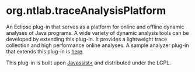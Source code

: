 # org.ntlab.traceAnalysisPlatform
An Eclipse plug-in that serves as a platform for online and offline dynamic analyses of Java programs.
A wide variety of dynamic analysis tools can be developed by extending this plug-in.
It provides a lightweight trace collection and high performance online analyses.
A sample analyzer plug-in that extends this plug-in is [here](https://github.com/nitta-lab/org.ntlab.sampleAnalyzer).

This plug-in is built upon [Javassist<](http://www.javassist.org/) and distributed under the LGPL.

